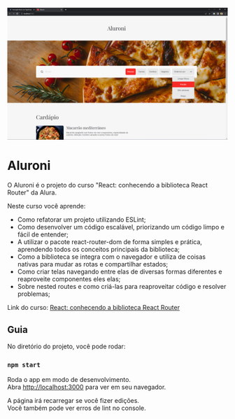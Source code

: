 ![Capa do Projeto](project-cover.png)

# Aluroni

O Aluroni é o projeto do curso "React: conhecendo a biblioteca React Router" da Alura.

Neste curso você aprende:

* Como refatorar um projeto utilizando ESLint;
* Como desenvolver um código escalável, priorizando um código limpo e fácil de entender;
* A utilizar o pacote react-router-dom de forma simples e prática, aprendendo todos os conceitos principais da biblioteca;
* Como a biblioteca se integra com o navegador e utiliza de coisas nativas para mudar as rotas e compartilhar estados;
* Como criar telas navegando entre elas de diversas formas diferentes e reaproveite componentes eles elas;
* Sobre nested routes e como criá-las para reaproveitar código e resolver problemas;

Link do curso: [React: conhecendo a biblioteca React Router](https://www.alura.com.br/curso-online-react-biblioteca-react-router)

## Guia

No diretório do projeto, você pode rodar:

### `npm start`

Roda o app em modo de desenvolvimento.\
Abra [http://localhost:3000](http://localhost:3000) para ver em seu navegador.

A página irá recarregar se você fizer edições.\
Você também pode ver erros de lint no console.

